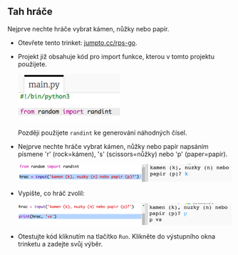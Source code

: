 ## Tah hráče

Nejprve nechte hráče vybrat kámen, nůžky nebo papír.

+ Otevřete tento trinket: <a href="http://jumpto.cc/rps-go" target="_blank">jumpto.cc/rps-go</a>.

+ Projekt již obsahuje kód pro import funkce, kterou v tomto projektu použijete.
    
    ![screenshot](images/rps-imports.png)
    
    Později použijete `randint` ke generování náhodných čísel.

+ Nejprve nechte hráče vybrat kámen, nůžky nebo papír napsáním písmene 'r' (rock=kámen), 's' (scissors=nůžky) nebo 'p' (paper=papír).
    
    ![screenshot](images/rps-input.png)

+ Vypište, co hráč zvolil:
    
    ![screenshot](images/rps-player.png)

+ Otestujte kód kliknutím na tlačítko `Run`. Klikněte do výstupního okna trinketu a zadejte svůj výběr.